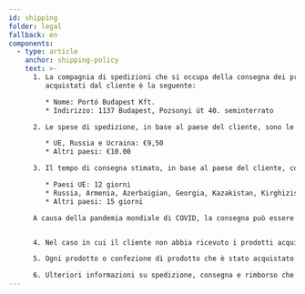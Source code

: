 ```yaml
---
id: shipping
folder: legal
fallback: en
components:
  - type: article
    anchor: shipping-policy
    text: >-
      1. La compagnia di spedizioni che si occupa della consegna dei prodotti
         acquistati dal cliente è la seguente:

         * Nome: Portó Budapest Kft.
         * Indirizzo: 1137 Budapest, Pozsonyi út 40. seminterrato

      2. Le spese di spedizione, in base al paese del cliente, sono le seguenti:

         * UE, Russia e Ucraina: €9,50
         * Altri paesi: €10.00

      3. Il tempo di consegna stimato, in base al paese del cliente, come segue:

         * Paesi UE: 12 giorni
         * Russia, Armenia, Azerbaigian, Georgia, Kazakistan, Kirghizistan, Moldavia, Tagikistan, Turkmenistan, Ucraina, Uzbekistan: 19 giorni
         * Altri paesi: 15 giorni

      A causa della pandemia mondiale di COVID, la consegna può essere più lunga del solito.


      4. Nel caso in cui il cliente non abbia ricevuto i prodotti acquistati, consigliamo di contattare la nostra azienda utilizzando il seguente indirizzo e-mail: [shop@urosystem.com](mailto:shop@urosystem.com)

      5. Ogni prodotto o confezione di prodotto che è stato acquistato separatamente deve essere spedito come unità separata.

      6. Ulteriori informazioni su spedizione, consegna e rimborso che non sono state descritte sopra sono incluse nei nostri [Termini e condizioni](/terms-of-service).
---
```

